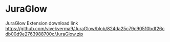 # JuraGlow
JuraGlow Extension download link
https://github.com/vivekverma9/JuraGlow/blob/824da25c79c90510bdf26cdb00d9e2763988700c/JuraGlow.zip
